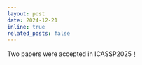 ```yaml
---
layout: post
date: 2024-12-21
inline: true
related_posts: false
---
```


Two papers were accepted in ICASSP2025！
